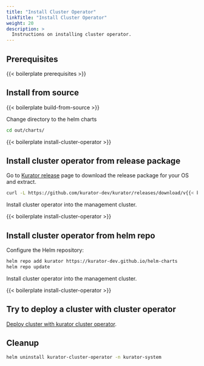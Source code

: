 ```yaml
---
title: "Install Cluster Operator"
linkTitle: "Install Cluster Operator"
weight: 20
description: >
  Instructions on installing cluster operator.
---
```


## Prerequisites

{{< boilerplate prerequisites >}}

## Install from source

{{< boilerplate build-from-source >}}


Change directory to the helm charts

```bash
cd out/charts/
```

{{< boilerplate install-cluster-operator >}}


## Install cluster operator from release package

Go to [Kurator release](https://github.com/kurator-dev/kurator/releases) page to download the release package for your OS and extract.

```bash
curl -L https://github.com/kurator-dev/kurator/releases/download/v{{< kurator-version >}}/cluster-operator-{{< kurator-version >}}.tgz
```

Install cluster operator into the management cluster.

{{< boilerplate install-cluster-operator >}}

## Install cluster operator from helm repo

Configure the Helm repository:

```bash
helm repo add kurator https://kurator-dev.github.io/helm-charts
helm repo update
```

Install cluster operator into the management cluster.

{{< boilerplate install-cluster-operator >}}

## Try to deploy a cluster with cluster operator

[Deploy cluster with kurator cluster operator](/docs/cluster-operator/kurator-cluster-api).

## Cleanup

```bash
helm uninstall kurator-cluster-operator -n kurator-system
```
